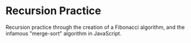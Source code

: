 # Recursion Practice
Recursion practice through the creation of a Fibonacci algorithm, 
and the infamous "merge-sort" algorithm in JavaScript.

